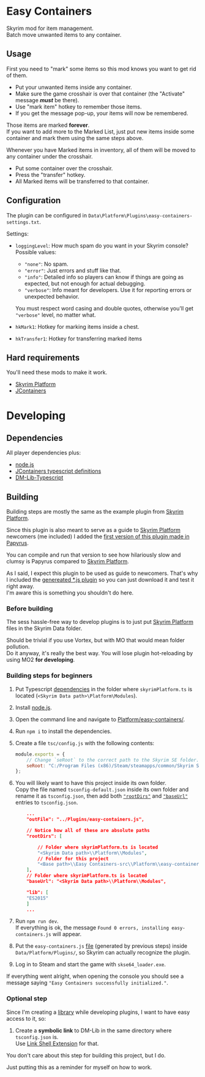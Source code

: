 # Easy Containers
Skyrim mod for item management.\
Batch move unwanted items to any container.

## Usage
First you need to "mark" some items so this mod knows you want to get rid of them. 

- Put your unwanted items inside any container. 
- Make sure the game crosshair is over that container (the "Activate" message ***must*** be there). 
- Use "mark item" hotkey to remember those items. 
- If you get the message pop-up, your items will now be remembered. 

Those items are marked **forever**.\
If you want to add more to the Marked List, just put new items inside some container and mark them using the same steps above. 

Whenever you have Marked items in inventory, all of them will be moved to any container under the crosshair. 

- Put some container over the crosshair. 
- Press the "transfer" hotkey. 
- All Marked items will be transferred to that container. 

## Configuration
The plugin can be configured in `Data\Platform\Plugins\easy-containers-settings.txt`.

Settings:
- `loggingLevel`: How much spam do you want in your Skyrim console?\
  Possible values:

  - `"none"`: No spam.
  - `"error"`: Just errors and stuff like that.
  - `"info"`: Detailed info so players can know if things are going as expected, but not enough for actual debugging.
  - `"verbose"`: Info meant for developers. Use it for reporting errors or unexpected behavior.

  You must respect word casing and double quotes, otherwise you'll get `"verbose"` level, no matter what.

- `hkMark1`: Hotkey for marking items inside a chest.

- `hkTransfer1`: Hotkey for transferring marked items

## Hard requirements

You'll need these mods to make it work.

- [Skyrim Platform][]
- [JContainers][]


# Developing

## Dependencies

All player dependencies plus:

- [node.js][]
- [JContainers typescript definitions][Ts-Coversions]
- [DM-Lib-Typescript][]

## Building

Building steps are mostly the same as the example plugin from [Skyrim Platform][].

Since this plugin is also meant to serve as a guide to [Skyrim Platform][] newcomers (me included) I added the [first version of this plugin made in Papyrus][src].

You can compile and run that version to see how hilariously slow and clumsy is Papyrus compared to [Skyrim Platform][].

As I said, I expect this plugin to be used as guide to newcomers. That's why I included the [genereated *.js plugin][Plugins-Path] so you can just download it and test it right away.\
I'm aware this is something you shouldn't do here.

### Before  building

The sess hassle-free way to develop plugins is to just put [Skyrim Platform][] files in the Skyrim Data folder.

Should be trivial if you use Vortex, but with MO that would mean folder pollution.\
Do it anyway, it's really the best way. You will lose plugin hot-reloading by using MO2 **for developing**.

### Building steps for beginners

1. Put Typescript [dependencies](#dependencies) in the folder where `skyrimPlatform.ts` is located (`<Skyrim Data path>\Platform\Modules`).

1. Install [node.js][].

1. Open the command line and navigate to [Platform/easy-containers/][].

1. Run `npm i` to install the dependencies.

1. Create a file `tsc/config.js` with the following contents:

   ```js
   module.exports = {
       // Change `seRoot` to the correct path to the Skyrim SE folder. The path should have slashes like this: `/` (not `\\`).
       seRoot: "C:/Program Files (x86)/Steam/steamapps/common/Skyrim Special Edition"
   };
   ```
   
1. You will likely want to have this project inside its own folder. \
Copy the file named `tsconfig-default.json` inside its own folder and rename it as `tsconfig.json`, then add both [`"rootDirs"`][rootdirs] and [`"baseUrl"`][baseUrl] entries to `tsconfig.json`.

    ```json
        ...
        "outFile": "../Plugins/easy-containers.js",

        // Notice how all of these are absolute paths
        "rootDirs": [

            // Folder where skyrimPlatform.ts is located 
            "<Skyrim Data path>\\Platform\\Modules",
            // Folder for this project
            "<Base path>\\Easy Containers-src\\Platform\\easy-containers"
        ],
        // Folder where skyrimPlatform.ts is located 
        "baseUrl": "<Skyrim Data path>\\Platform\\Modules",

        "lib": [
        "ES2015"
        ]
        ...
    ```

1. Run `npm run dev`.\
If everything is ok, the message `Found 0 errors, installing easy-containers.js` will appear.

1. Put the `easy-containers.js` [file][Plugins-Path] (generated by previous steps) inside `Data/Platform/Plugins/`, so Skyrim can actually recognize the plugin.

1. Log in to Steam and start the game with `skse64_loader.exe`.

If everything went alright, when opening the console you should see a message saying `"Easy Containers successfully initialized."`.

### Optional step 

Since I'm creating a [library][DM-Lib-Typescript] while developing plugins, I want to have easy access to it, so:

1. Create a **symbolic link** to DM-Lib in the same directory where `tsconfig.json` is. \
Use [Link Shell Extension][] for that.

You don't care about this step for building this project, but I do.

Just putting this as a reminder for myself on how to work.

[JContainers]: https://www.nexusmods.com/skyrimspecialedition/mods/16495

[Link Shell Extension]: https://schinagl.priv.at/nt/hardlinkshellext/hardlinkshellext.html#download

[node.js]: https://nodejs.org/

[Platform/easy-containers/]: Platform/easy-containers/

[Plugins-Path]: Platform/Plugins/

[Skyrim Platform]: https://www.nexusmods.com/skyrimspecialedition/mods/54909

[src]: Platform/easy-containers/src

[Ts-Coversions]: https://github.com/CarlosLeyvaAyala/Papyrus-2-Typescript/tree/main/conversions

[DM-Lib-Typescript]: https://github.com/CarlosLeyvaAyala/DM-Lib-Typescript

[rootdirs]: https://www.typescriptlang.org/tsconfig#rootDirs

[baseUrl]: https://www.typescriptlang.org/tsconfig#baseUrl